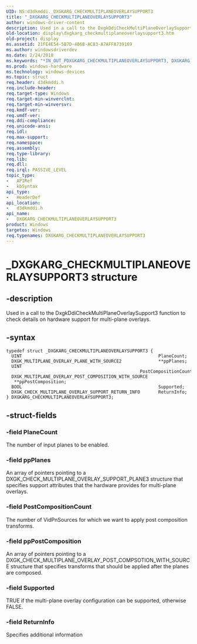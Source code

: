 ```yaml
---
UID: NS:d3dkmddi._DXGKARG_CHECKMULTIPLANEOVERLAYSUPPORT3
title: "_DXGKARG_CHECKMULTIPLANEOVERLAYSUPPORT3"
author: windows-driver-content
description: Used in a call to the DxgkDdiCheckMultiPlaneOverlaySupport3 function to check details on hardware support for multi-plane overlays.
old-location: display\dxgkarg_checkmultiplaneoverlaysupport3.htm
old-project: display
ms.assetid: 21FE4E54-5B7D-4068-AC83-A7AFFA739169
ms.author: windowsdriverdev
ms.date: 2/24/2018
ms.keywords: "*IN_OUT_PDXGKARG_CHECKMULTIPLANEOVERLAYSUPPORT3, DXGKARG_CHECKMULTIPLANEOVERLAYSUPPORT3, DXGKARG_CHECKMULTIPLANEOVERLAYSUPPORT3 structure [Display Devices], _DXGKARG_CHECKMULTIPLANEOVERLAYSUPPORT3, d3dkmddi/DXGKARG_CHECKMULTIPLANEOVERLAYSUPPORT3, display.dxgkarg_checkmultiplaneoverlaysupport3"
ms.prod: windows-hardware
ms.technology: windows-devices
ms.topic: struct
req.header: d3dkmddi.h
req.include-header: 
req.target-type: Windows
req.target-min-winverclnt: 
req.target-min-winversvr: 
req.kmdf-ver: 
req.umdf-ver: 
req.ddi-compliance: 
req.unicode-ansi: 
req.idl: 
req.max-support: 
req.namespace: 
req.assembly: 
req.type-library: 
req.lib: 
req.dll: 
req.irql: PASSIVE_LEVEL
topic_type:
-	APIRef
-	kbSyntax
api_type:
-	HeaderDef
api_location:
-	d3dkmddi.h
api_name:
-	DXGKARG_CHECKMULTIPLANEOVERLAYSUPPORT3
product: Windows
targetos: Windows
req.typenames: DXGKARG_CHECKMULTIPLANEOVERLAYSUPPORT3
---
```


# _DXGKARG_CHECKMULTIPLANEOVERLAYSUPPORT3 structure


## -description


Used in a call to the DxgkDdiCheckMultiPlaneOverlaySupport3 function to check details on hardware support for multi-plane overlays.


## -syntax


````
typedef struct _DXGKARG_CHECKMULTIPLANEOVERLAYSUPPORT3 {
  UINT                                                    PlaneCount;
  DXGK_MULTIPLANE_OVERLAY_PLANE_WITH_SOURCE2              **ppPlanes;
  UINT                                                    PostCompositionCount;
  DXGK_MULTIPLANE_OVERLAY_POST_COMPOSITION_WITH_SOURCE    **ppPostComposition;
  BOOL                                                    Supported;
  DXGK_CHECK_MULTIPLANE_OVERLAY_SUPPORT_RETURN_INFO       ReturnInfo;
} DXGKARG_CHECKMULTIPLANEOVERLAYSUPPORT3;
````


## -struct-fields




### -field PlaneCount

The number of input planes to be enabled.


### -field ppPlanes

An array of pointers pointing to a DXGK_CHECK_MULTIPLANE_OVERLAY_SUPPORT_PLANE3 structure that specifies support attributes that the hardware provides for multi-plane overlays.


### -field PostCompositionCount

The number of VidPnSources for which we want to apply post composition transforms.


### -field ppPostComposition

An array of pointers pointing to a DXGK_CHECK_MULTIPLANE_OVERLAY_POST_COMPSOTION_WITH_SOURCE structure that specifies transforms that should be applied after the planes are composed.


### -field Supported

TRUE if the multi-plane overlay configuration can be supported, otherwise FALSE.


### -field ReturnInfo

Specifies additional information

